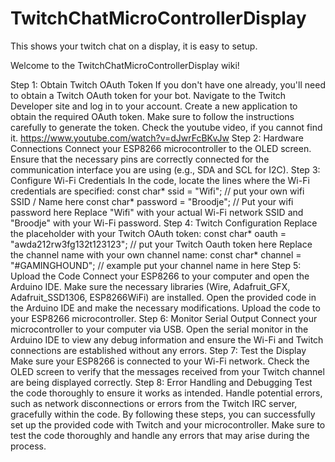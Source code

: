# TwitchChatMicroControllerDisplay
This shows your twitch chat on a display, it is easy to setup. 



Welcome to the TwitchChatMicroControllerDisplay wiki!

Step 1: Obtain Twitch OAuth Token
If you don't have one already, you'll need to obtain a Twitch OAuth token for your bot.
Navigate to the Twitch Developer site and log in to your account.
Create a new application to obtain the required OAuth token.
Make sure to follow the instructions carefully to generate the token.
Check the youtube video, if you cannot find it. https://www.youtube.com/watch?v=dJwrFcBKvJw
Step 2: Hardware Connections
Connect your ESP8266 microcontroller to the OLED screen.
Ensure that the necessary pins are correctly connected for the communication interface you are using (e.g., SDA and SCL for I2C).
Step 3: Configure Wi-Fi Credentials
In the code, locate the lines where the Wi-Fi credentials are specified:
const char* ssid = "Wifi"; // put your own wifi SSID / Name here
const char* password = "Broodje"; // Put your wifi password here
Replace "Wifi" with your actual Wi-Fi network SSID and "Broodje" with your Wi-Fi password.
Step 4: Twitch Configuration
Replace the placeholder with your Twitch OAuth token:
const char* oauth = "awda212rw3fg132t123123"; // put your Twitch Oauth token here
Replace the channel name with your own channel name:
const char* channel = "#GAMINGHOUND"; // example put your channel name in here
Step 5: Upload the Code
Connect your ESP8266 to your computer and open the Arduino IDE.
Make sure the necessary libraries (Wire, Adafruit_GFX, Adafruit_SSD1306, ESP8266WiFi) are installed.
Open the provided code in the Arduino IDE and make the necessary modifications.
Upload the code to your ESP8266 microcontroller.
Step 6: Monitor Serial Output
Connect your microcontroller to your computer via USB.
Open the serial monitor in the Arduino IDE to view any debug information and ensure the Wi-Fi and Twitch connections are established without any errors.
Step 7: Test the Display
Make sure your ESP8266 is connected to your Wi-Fi network.
Check the OLED screen to verify that the messages received from your Twitch channel are being displayed correctly.
Step 8: Error Handling and Debugging
Test the code thoroughly to ensure it works as intended.
Handle potential errors, such as network disconnections or errors from the Twitch IRC server, gracefully within the code.
By following these steps, you can successfully set up the provided code with Twitch and your microcontroller. Make sure to test the code thoroughly and handle any errors that may arise during the process.
